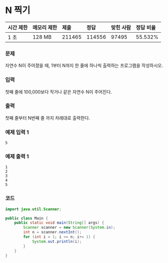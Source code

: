 # N 찍기

| 시간 제한 | 메모리 제한 | 제출   | 정답  | 맞힌 사람 | 정답 비율 |
| :-------- | :---------- | :----- | :---- | :-------- | :-------- |
|1 초	|128 MB	|211465	|114556	|97495	|55.532%|

### 문제

자연수 N이 주어졌을 때, 1부터 N까지 한 줄에 하나씩 출력하는 프로그램을 작성하시오.

### 입력

첫째 줄에 100,000보다 작거나 같은 자연수 N이 주어진다.
### 출력

첫째 줄부터 N번째 줄 까지 차례대로 출력한다.

### 예제 입력 1
```
5
```

### 예제 출력 1
```
1
2
3
4
5
```

### 코드

```java
import java.util.Scanner;

public class Main {
    public static void main(String[] args) {
        Scanner scanner = new Scanner(System.in);
        int n = scanner.nextInt();
        for (int i = 1; i <= n; i+= 1) {
            System.out.println(i);
        }
    }
}
```